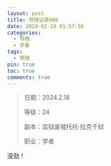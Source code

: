 ```yaml
---
layout: post
title: 导随记录666
date: 2024-02-18 01:57:56
categories:
  - 导随
  - 学者
tags:
  - 导随
pin: true
toc: true
comments: true
---
```

> 日期：2024.2.18
>
> 等级：24
>
> 副本：监狱废墟托托·拉克千狱
>
> 职业：学者

没劲！
